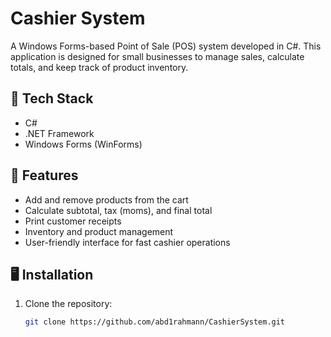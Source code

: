 # Cashier System

A Windows Forms-based Point of Sale (POS) system developed in C#. This application is designed for small businesses to manage sales, calculate totals, and keep track of product inventory.

## 🧰 Tech Stack

- C#
- .NET Framework
- Windows Forms (WinForms)

## 🚀 Features

- Add and remove products from the cart
- Calculate subtotal, tax (moms), and final total
- Print customer receipts
- Inventory and product management
- User-friendly interface for fast cashier operations

## 🖥️ Installation

1. Clone the repository:
   ```bash
   git clone https://github.com/abd1rahmann/CashierSystem.git
